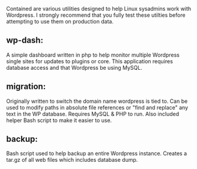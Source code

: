 Contained are various utilities designed to help Linux sysadmins work with Wordpress.
I strongly recommend that you fully test these utilties before attempting to use them
on production data.

 wp-dash:
--------------------------------------------------------------------------------------
A simple dashboard written in php to help monitor multiple Wordpress single sites for 
updates to plugins or core. This application requires database access and that 
Wordpress be using MySQL.

 migration:
-------------------------------------------------------------------------------------
Originally written to switch the domain name wordpress is tied to. Can be used to
modify paths in absolute file references or "find and replace" any text in the WP
database. Requires MySQL & PHP to run. Also included helper Bash script to make it
easier to use.

 backup:
-------------------------------------------------------------------------------------
Bash script used to help backup an entire Wordpress instance. Creates a tar.gz of all
web files which includes database dump.

